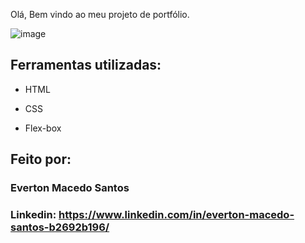 Olá, Bem vindo ao meu projeto de portfólio.

![image](https://user-images.githubusercontent.com/77756047/211304452-220fedf0-f91b-490f-8a65-a60ce860bc5c.png)

## Ferramentas utilizadas:

* HTML

* CSS

* Flex-box

## Feito por: 

### Everton Macedo Santos

### Linkedin: https://www.linkedin.com/in/everton-macedo-santos-b2692b196/


